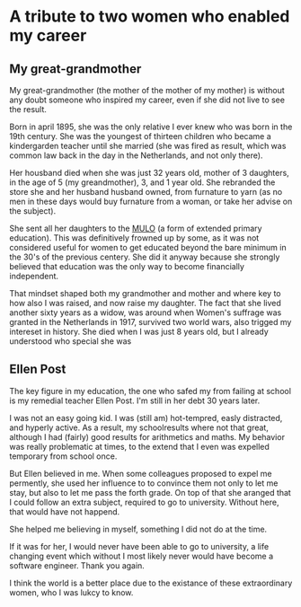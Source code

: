 # A tribute to two women who enabled my career

## My great-grandmother
My great-grandmother (the mother of the mother of my mother) is without any
doubt someone who inspired my career, even if she did not live to see the result.

Born in april 1895, she was the only relative I ever knew who was born in the
19th century. She was the youngest of thirteen children who became a kindergarden
teacher until she married (she was fired as result, which was common law back
in the day in the Netherlands, and not only there). 

Her housband died when she was just 32 years old, mother of 3 daughters, in the
age of 5 (my greandmother), 3, and 1 year old. She rebranded the store she and
her husband husband owned, from furnature to yarn (as no men in these days would
buy furnature from a woman, or take her advise on the subject).

She sent all her daughters to the [MULO](https://en.wikipedia.org/wiki/Meer_Uitgebreid_Lager_Onderwijs)
(a form of extended primary education). This was definitively frowned up by some,
as it was not considered useful for women to get educated beyond the bare
minimum in the 30's of the previous centery. She did it anyway because she
strongly believed that education was the only way to become financially
independent.

That mindset shaped both my grandmother and mother and where key to how also
I was raised, and now raise my daughter.  The fact that she lived another
sixty years as a widow, was around when Women's suffrage was granted in the
Netherlands in 1917, survived two world wars, also trigged my intereset in
history. She died when I was just 8 years old, but I already understood
who special she was

## Ellen Post
The key figure in my education, the one who safed my from failing at school is
my remedial teacher Ellen Post. I'm still in her debt 30 years later.

I was not an easy going kid. I was (still am) hot-tempred, easly distracted,
and hyperly active. As a result, my schoolresults where not that great,
although I had (fairly) good results for arithmetics and maths. My behavior was
really problematic at times, to the extend that I even was expelled temporary
from school once.

But Ellen believed in me. When some colleagues proposed to expel me permently,
she used her influence to to convince them not only to let me stay, but also
to let me pass the forth grade. On top of that she aranged that I could follow
an extra subject, required to go to university. Without here, that would have
not happend.

She helped me believing in myself, something I did not do at the time. 
 
If it was for her, I would never have been able to go to university, a life
changing event which without I most likely never would have become a software
engineer. Thank you again.

I think the world is a better place due to the existance of these extraordinary
women, who I was lukcy to know.
